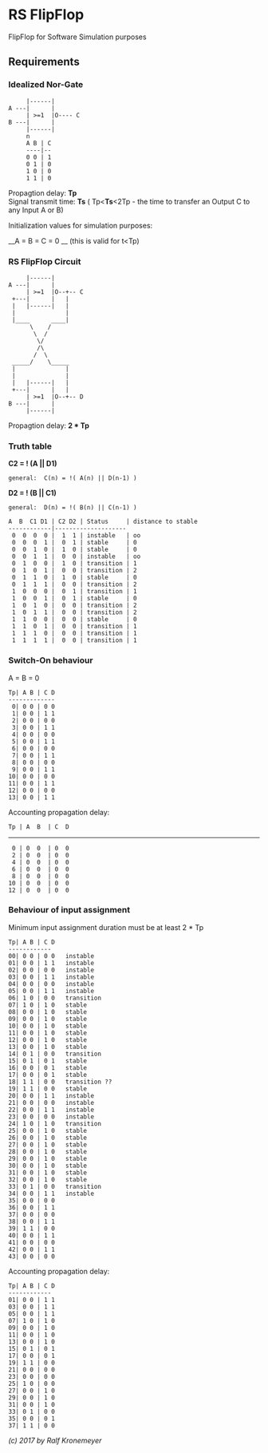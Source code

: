 # RS FlipFlop 

FlipFlop for Software Simulation purposes

## Requirements

### Idealized Nor-Gate
    
         |------|
    A ---|      |
         | >=1  |O---- C
    B ---|      |
         |------|
         n
         A B | C
         ----|--
         0 0 | 1
         0 1 | 0
         1 0 | 0
         1 1 | 0
         
         
Propagtion delay: __Tp__  
Signal transmit time: __Ts__ ( Tp<__Ts__<2Tp - the time to transfer an Output C to any Input A or B)

Initialization values for simulation purposes:

__A = B = C = 0 __ (this is valid for t<Tp)  
         
### RS FlipFlop Circuit


         |------|
    A ---|      |
         | >=1  |O--+-- C
     +---|      |   |
     |   |------|   |
     |              |
     |____      ____|
          \    /             
           \  /                  
            \/             
            /\
           /  \
     _____/    \_____
     |              |
     |              |
     |   |------|   |
     +---|      |   |
         | >=1  |O--+-- D
    B ---|      |
         |------|
         
Propagtion delay: __2 * Tp__   
         
         
### Truth table

__C2 = ! (A || D1)__  
    
    general:  C(n) = !( A(n) || D(n-1) )  
    
__D2 = ! (B || C1)__  
    
    general:  D(n) = !( B(n) || C(n-1) )
 
    A  B  C1 D1 | C2 D2 | Status     | distance to stable
    ------------|--------------------
     0  0  0  0 |  1  1 | instable   | oo
     0  0  0  1 |  0  1 | stable     | 0
     0  0  1  0 |  1  0 | stable     | 0
     0  0  1  1 |  0  0 | instable   | oo
     0  1  0  0 |  1  0 | transition | 1
     0  1  0  1 |  0  0 | transition | 2
     0  1  1  0 |  1  0 | stable     | 0
     0  1  1  1 |  0  0 | transition | 2
     1  0  0  0 |  0  1 | transition | 1
     1  0  0  1 |  0  1 | stable     | 0
     1  0  1  0 |  0  0 | transition | 2
     1  0  1  1 |  0  0 | transition | 2
     1  1  0  0 |  0  0 | stable     | 0
     1  1  0  1 |  0  0 | transition | 1
     1  1  1  0 |  0  0 | transition | 1
     1  1  1  1 |  0  0 | transition | 1
 
### Switch-On behaviour

A = B = 0

    Tp| A B | C D 
    -------------
     0| 0 0 | 0 0
     1| 0 0 | 1 1
     2| 0 0 | 0 0
     3| 0 0 | 1 1
     4| 0 0 | 0 0
     5| 0 0 | 1 1
     6| 0 0 | 0 0
     7| 0 0 | 1 1
     8| 0 0 | 0 0
     9| 0 0 | 1 1
    10| 0 0 | 0 0
    11| 0 0 | 1 1
    12| 0 0 | 0 0
    13| 0 0 | 1 1

Accounting propagation delay:

    Tp | A  B  | C  D 
   -------------------
     0 | 0  0  | 0  0
     2 | 0  0  | 0  0
     4 | 0  0  | 0  0
     6 | 0  0  | 0  0
     8 | 0  0  | 0  0
    10 | 0  0  | 0  0
    12 | 0  0  | 0  0


### Behaviour of input assignment  

Minimum input assignment duration must be at least 2 * Tp  

    Tp| A B | C D 
    ------------
    00| 0 0 | 0 0   instable
    01| 0 0 | 1 1   instable
    02| 0 0 | 0 0   instable
    03| 0 0 | 1 1   instable
    04| 0 0 | 0 0   instable
    05| 0 0 | 1 1   instable
    06| 1 0 | 0 0   transition
    07| 1 0 | 1 0   stable
    08| 0 0 | 1 0   stable
    09| 0 0 | 1 0   stable
    10| 0 0 | 1 0   stable
    11| 0 0 | 1 0   stable
    12| 0 0 | 1 0   stable
    13| 0 0 | 1 0   stable
    14| 0 1 | 0 0   transition
    15| 0 1 | 0 1   stable
    16| 0 0 | 0 1   stable
    17| 0 0 | 0 1   stable
    18| 1 1 | 0 0   transition ??
    19| 1 1 | 0 0   stable
    20| 0 0 | 1 1   instable
    21| 0 0 | 0 0   instable
    22| 0 0 | 1 1   instable
    23| 0 0 | 0 0   instable
    24| 1 0 | 1 0   transition
    25| 0 0 | 1 0   stable
    26| 0 0 | 1 0   stable
    27| 0 0 | 1 0   stable
    28| 0 0 | 1 0   stable
    29| 0 0 | 1 0   stable
    30| 0 0 | 1 0   stable
    31| 0 0 | 1 0   stable
    32| 0 0 | 1 0   stable
    33| 0 1 | 0 0   transition
    34| 0 0 | 1 1   instable
    35| 0 0 | 0 0 
    36| 0 0 | 1 1 
    37| 0 0 | 0 0 
    38| 0 0 | 1 1 
    39| 1 1 | 0 0 
    40| 0 0 | 1 1 
    41| 0 0 | 0 0 
    42| 0 0 | 1 1 
    43| 0 0 | 0 0 
    
Accounting propagation delay:

    Tp| A B | C D 
    ------------
    01| 0 0 | 1 1 
    03| 0 0 | 1 1 
    05| 0 0 | 1 1 
    07| 1 0 | 1 0 
    09| 0 0 | 1 0 
    11| 0 0 | 1 0 
    13| 0 0 | 1 0 
    15| 0 1 | 0 1 
    17| 0 0 | 0 1 
    19| 1 1 | 0 0 
    21| 0 0 | 0 0 
    23| 0 0 | 0 0 
    25| 1 0 | 0 0 
    27| 0 0 | 1 0 
    29| 0 0 | 1 0 
    31| 0 0 | 1 0 
    33| 0 1 | 0 0 
    35| 0 0 | 0 1 
    37| 1 1 | 0 0 
    
    
    
    
    
    
 _(c) 2017 by Ralf Kronemeyer_  
 


